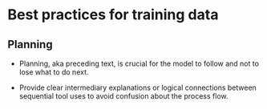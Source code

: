 # Best practices for training data

## Planning
- Planning, aka preceding text, is crucial for the model to follow and not to lose what to do next.

- Provide clear intermediary explanations or logical connections between sequential tool uses to avoid confusion about the process flow.
